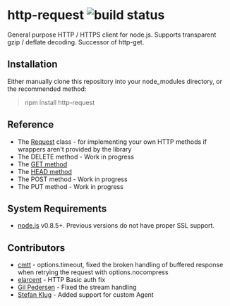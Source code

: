 # http-request ![build status](https://secure.travis-ci.org/SaltwaterC/http-get.png?branch=master)

General purpose HTTP / HTTPS client for node.js. Supports transparent gzip / deflate decoding. Successor of http-get.

## Installation

Either manually clone this repository into your node_modules directory, or the recommended method:

> npm install http-request

## Reference

 * The [Request](http://saltwaterc.github.io/http-get/84e50cc04e.html) class - for implementing your own HTTP methods if wrappers aren't provided by the library
 * The DELETE method - Work in progress
 * The [GET method](http://saltwaterc.github.io/http-get/module-main.html#get)
 * The [HEAD method](http://saltwaterc.github.io/http-get/module-main.html#head)
 * The POST method - Work in progress
 * The PUT method - Work in progress

## System Requirements

 * [node.js](http://nodejs.org/) v0.8.5+. Previous versions do not have proper SSL support.

## Contributors

 * [cmtt](https://github.com/cmtt) - options.timeout, fixed the broken handling of buffered response when retrying the request with options.nocompress
 * [elarcent](https://github.com/elarcent) - HTTP Basic auth fix
 * [Gil Pedersen](https://github.com/kanongil) - Fixed the stream handling
 * [Stefan Klug](https://github.com/stefanklug) - Added support for custom Agent
